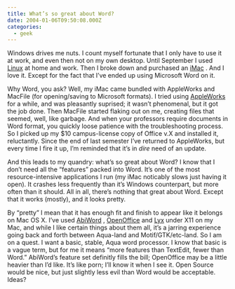 ```yaml
---
title: What’s so great about Word?
date: 2004-01-06T09:50:08.000Z
categories:
  - geek
---
```

Windows drives me nuts. I count myself fortunate that I only have to use it at work, and even then not on my own desktop. Until September I used [Linux][1]  at home and work. Then I broke down and purchased an [iMac][2] . And I love it. Except for the fact that I’ve ended up using Microsoft Word on it.

Why Word, you ask? Well, my iMac came bundled with AppleWorks and MacFile (for opening/saving to Microsoft formats). I tried using [AppleWorks][3]  for a while, and was pleasantly suprised; it wasn’t phenomenal, but it got the job done. Then MacFile started flaking out on me, creating files that seemed, well, like garbage. And when your professors require documents in Word format, you quickly loose patience with the troubleshooting process. So I picked up my $10 campus-license copy of Office v.X and installed it, reluctantly. Since the end of last semester I’ve returned to AppleWorks, but every time I fire it up, I’m reminded that it’s in _dire_ need of an update.

And this leads to my quandry: what’s so great about Word? I know that I don’t need all the “features” packed into Word. It’s one of the most resource-intensive applications I run (my iMac noticably slows just having it open). It crashes less frequently than it’s Windows counterpart, but more often than it should. All in all, there’s nothing that great about Word. Except that it works (mostly), and it looks pretty.

By “pretty” I mean that it has enough fit and finish to appear like it belongs on Mac <span class="caps">OS</span> X. I’ve used [AbiWord][4] , [OpenOffice][5]  and [Lyx][6]  under X11 on my Mac, and while I like certain things about them all, it’s a jarring experience going back and forth between Aqua-land and Motif/<span class="caps">GTK</span>/etc-land. So I am on a quest. I want a basic, stable, Aqua word processor. I know that basic is a vague term, but for me it means “more features than TextEdit, fewer than Word.” AbiWord’s feature set definitly fills the bill; OpenOffice may be a little heavier than I’d like. It’s like porn; I’ll know it when I see it. Open Source would be nice, but just slightly less evil than Word would be acceptable. Ideas?


 [1]: http://gentoo.org
 [2]: http://www.apple.com/imac/
 [3]: http://www.apple.com/appleworks/
 [4]: http://www.abisource.com
 [5]: http://www.openoffice.org
 [6]: http://lyx.org
